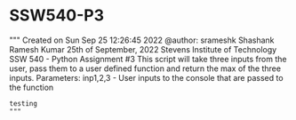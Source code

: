 # SSW540-P3
"""
Created on Sun Sep  25 12:26:45 2022
@author: srameshk
Shashank Ramesh Kumar
25th of September, 2022
Stevens Institute of Technology
SSW 540 - Python Assignment #3
This script will take three inputs from the user, pass them to a user defined function and return the max of the three inputs.
Parameters:
    inp1,2,3 - User inputs to the console that are passed to the function

    testing
    """
